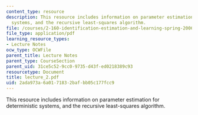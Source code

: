 ```yaml
---
content_type: resource
description: This resource includes information on parameter estimation for deterministic
  systems, and the recursive least-squares algorithm.
file: /courses/2-160-identification-estimation-and-learning-spring-2006/2ada973a6a0171832bafbb05c177fcc9_lecture_2.pdf
file_type: application/pdf
learning_resource_types:
- Lecture Notes
ocw_type: OCWFile
parent_title: Lecture Notes
parent_type: CourseSection
parent_uid: 31ce5c52-9cc0-9735-d43f-ed0218389c93
resourcetype: Document
title: lecture_2.pdf
uid: 2ada973a-6a01-7183-2baf-bb05c177fcc9
---
```

This resource includes information on parameter estimation for deterministic systems, and the recursive least-squares algorithm.


